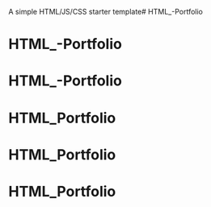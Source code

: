 A simple HTML/JS/CSS starter template# HTML_-Portfolio
# HTML_-Portfolio
# HTML_-Portfolio
# HTML_Portfolio
# HTML_Portfolio
# HTML_Portfolio
